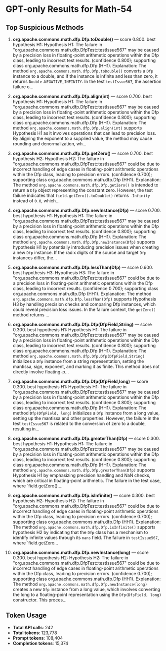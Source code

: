 # GPT-only Results for Math-54

## Top Suspicious Methods

1. **org.apache.commons.math.dfp.Dfp.toDouble()** — score 0.800. best hypothesis H1: Hypothesis H1: The failure in "org.apache.commons.math.dfp.DfpTest::testIssue567" may be caused by a precision loss in floating-point arithmetic operations within the Dfp class, leading to incorrect test results. (confidence 0.800); supporting class org.apache.commons.math.dfp.Dfp (HH1).
    Explanation: The method `org.apache.commons.math.dfp.Dfp.toDouble()` converts a `Dfp` instance to a double, and if the instance is infinite and less than zero, it returns `Double.NEGATIVE_INFINITY`. In the test `testIssue567`, the assertion failure o...

2. **org.apache.commons.math.dfp.Dfp.align(int)** — score 0.700. best hypothesis H1: Hypothesis H1: The failure in "org.apache.commons.math.dfp.DfpTest::testIssue567" may be caused by a precision loss in floating-point arithmetic operations within the Dfp class, leading to incorrect test results. (confidence 0.800); supporting class org.apache.commons.math.dfp.Dfp (HH1).
    Explanation: The method `org.apache.commons.math.dfp.Dfp.align(int)` supports Hypothesis H1 as it involves operations that can lead to precision loss. By aligning the exponent to a supplied value, the method may cause rounding and denormalization, wh...

3. **org.apache.commons.math.dfp.Dfp.getZero()** — score 0.700. best hypothesis H2: Hypothesis H2: The failure in "org.apache.commons.math.dfp.DfpTest::testIssue567" could be due to incorrect handling of edge cases in floating-point arithmetic operations within the Dfp class, leading to precision errors. (confidence 0.700); supporting class org.apache.commons.math.dfp.Dfp (HH1).
    Explanation: The method `org.apache.commons.math.dfp.Dfp.getZero()` is intended to return a `Dfp` object representing the constant zero. However, the test failure indicates that `field.getZero().toDouble()` returns `-Infinity` instead of `0.0`, which...

4. **org.apache.commons.math.dfp.Dfp.newInstance(Dfp)** — score 0.700. best hypothesis H1: Hypothesis H1: The failure in "org.apache.commons.math.dfp.DfpTest::testIssue567" may be caused by a precision loss in floating-point arithmetic operations within the Dfp class, leading to incorrect test results. (confidence 0.800); supporting class org.apache.commons.math.dfp.Dfp (HH1).
    Explanation: The method `org.apache.commons.math.dfp.Dfp.newInstance(Dfp)` supports hypothesis H1 by potentially introducing precision issues when creating a new `Dfp` instance. If the radix digits of the source and target `Dfp` instances differ, the...

5. **org.apache.commons.math.dfp.Dfp.lessThan(Dfp)** — score 0.600. best hypothesis H3: Hypothesis H3: The failure in "org.apache.commons.math.dfp.DfpTest::testIssue567" could be due to a precision loss in floating-point arithmetic operations within the Dfp class, leading to incorrect results. (confidence 0.700); supporting class org.apache.commons.math.dfp.Dfp (HH1).
    Explanation: The method `org.apache.commons.math.dfp.Dfp.lessThan(Dfp)` supports Hypothesis H3 by handling precision checks and comparing Dfp instances, which could reveal precision loss issues. In the failure context, the `getZero()` method returns ...

6. **org.apache.commons.math.dfp.Dfp.Dfp(DfpField,String)** — score 0.300. best hypothesis H1: Hypothesis H1: The failure in "org.apache.commons.math.dfp.DfpTest::testIssue567" may be caused by a precision loss in floating-point arithmetic operations within the Dfp class, leading to incorrect test results. (confidence 0.800); supporting class org.apache.commons.math.dfp.Dfp (HH1).
    Explanation: The method `org.apache.commons.math.dfp.Dfp.Dfp(DfpField,String)` initializes a `Dfp` instance from a string representation, setting the mantissa, sign, exponent, and marking it as finite. This method does not directly involve floating-p...

7. **org.apache.commons.math.dfp.Dfp.Dfp(DfpField,long)** — score 0.300. best hypothesis H1: Hypothesis H1: The failure in "org.apache.commons.math.dfp.DfpTest::testIssue567" may be caused by a precision loss in floating-point arithmetic operations within the Dfp class, leading to incorrect test results. (confidence 0.800); supporting class org.apache.commons.math.dfp.Dfp (HH1).
    Explanation: The method `Dfp(DfpField, long)` initializes a `Dfp` instance from a long value, setting up the mantissa and other properties. However, the failure in the test `testIssue567` is related to the conversion of zero to a double, resulting in...

8. **org.apache.commons.math.dfp.Dfp.greaterThan(Dfp)** — score 0.300. best hypothesis H1: Hypothesis H1: The failure in "org.apache.commons.math.dfp.DfpTest::testIssue567" may be caused by a precision loss in floating-point arithmetic operations within the Dfp class, leading to incorrect test results. (confidence 0.800); supporting class org.apache.commons.math.dfp.Dfp (HH1).
    Explanation: The method `org.apache.commons.math.dfp.Dfp.greaterThan(Dfp)` supports Hypothesis H1 by emphasizing precision handling and NaN checks, which are critical in floating-point arithmetic. The failure in the test case, where `field.getZero()....

9. **org.apache.commons.math.dfp.Dfp.isInfinite()** — score 0.300. best hypothesis H2: Hypothesis H2: The failure in "org.apache.commons.math.dfp.DfpTest::testIssue567" could be due to incorrect handling of edge cases in floating-point arithmetic operations within the Dfp class, leading to precision errors. (confidence 0.700); supporting class org.apache.commons.math.dfp.Dfp (HH1).
    Explanation: The method `org.apache.commons.math.dfp.Dfp.isInfinite()` supports hypothesis H2 by indicating that the `Dfp` class has a mechanism to identify infinite values through its `nans` field. The failure in `testIssue567`, where `field.getZero...

10. **org.apache.commons.math.dfp.Dfp.newInstance(long)** — score 0.300. best hypothesis H2: Hypothesis H2: The failure in "org.apache.commons.math.dfp.DfpTest::testIssue567" could be due to incorrect handling of edge cases in floating-point arithmetic operations within the Dfp class, leading to precision errors. (confidence 0.700); supporting class org.apache.commons.math.dfp.Dfp (HH1).
    Explanation: The method `org.apache.commons.math.dfp.Dfp.newInstance(long)` creates a new `Dfp` instance from a long value, which involves converting the long to a floating-point representation using the `Dfp(DfpField, long)` constructor. This proces...


## Token Usage

- **Total API calls**: 242
- **Total tokens**: 123,778
- **Prompt tokens**: 108,404
- **Completion tokens**: 15,374
